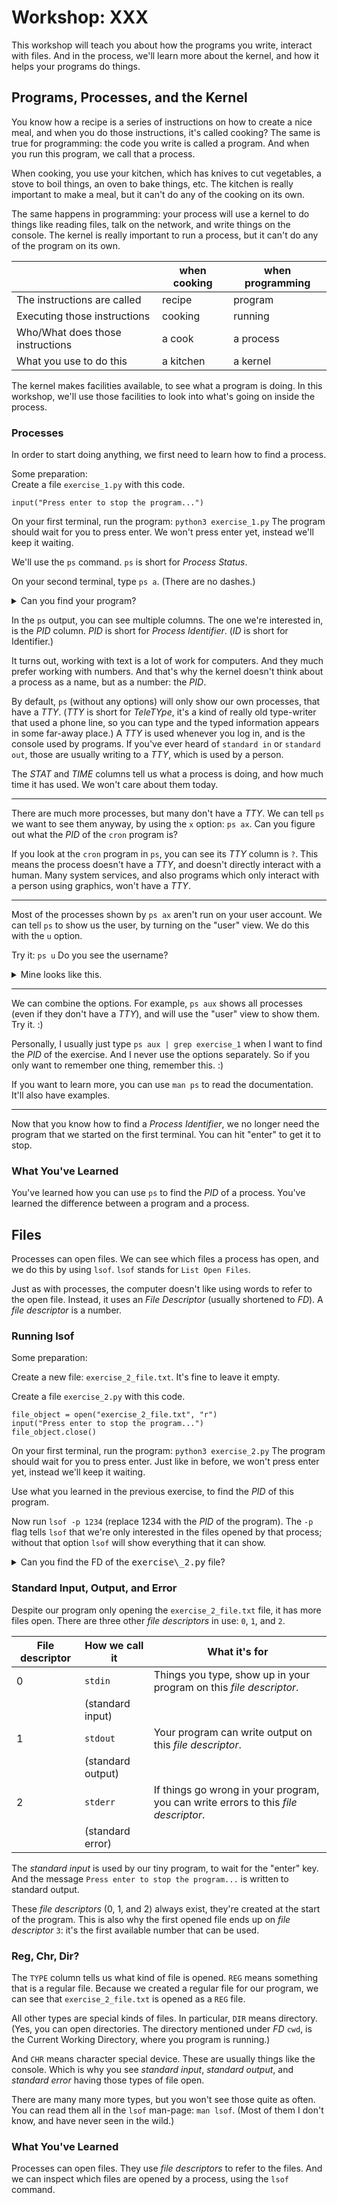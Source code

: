 # Workshop: XXX

This workshop will teach you about how the programs you write, interact with files.
And in the process, we'll learn more about the kernel, and how it helps your programs do things.



## Programs, Processes, and the Kernel
<!-- XXX
  Maybe remove the kitchen/kernel from this section?
  It's not used much beyond telling that kernels think of processes by a number...
  Instead of saying that the kernel needs this to be a number,
  we can say the computer needs this to be a number instead.
  -->

<!--
  Am comparing a program, process, and kernel, to an analogy of cooking.
  The analogy is not perfect, but I hope it works sufficiently well to get people an idea.
  Truth is, kernels are super nebulous to explain, and we kind of don't want to dive in deeply.
  -->

You know how a recipe is a series of instructions on how to create a nice meal, and when you do those instructions, it's called cooking?
The same is true for programming: the code you write is called a program.
And when you run this program, we call that a process.

When cooking, you use your kitchen, which has knives to cut vegetables, a stove to boil things, an oven to bake things, etc.
The kitchen is really important to make a meal, but it can't do any of the cooking on its own.

The same happens in programming: your process will use a kernel to do things like reading files, talk on the network, and write things on the console.
The kernel is really important to run a process, but it can't do any of the program on its own.

|                                  | when cooking  | when programming |
|----------------------------------|---------------|------------------|
| The instructions are called      | recipe        | program          |
| Executing those instructions     | cooking       | running          |
| Who/What does those instructions | a cook        | a process        |
| What you use to do this          | a kitchen     | a kernel         |

The kernel makes facilities available, to see what a program is doing.
In this workshop, we'll use those facilities to look into what's going on inside the process.



### Processes

In order to start doing anything, we first need to learn how to find a process.

Some preparation:  
Create a file `exercise_1.py` with this code.
```
input("Press enter to stop the program...")
```
On your first terminal, run the program: `python3 exercise_1.py`
The program should wait for you to press enter.
We won't press enter yet, instead we'll keep it waiting.

<!--
  I'm teaching the BSD invocation of ps.
  Yes, it's older, and doesn't have friendly dashes.
  But it works also on BSDs and apple 'puters.
  Also, it's the syntax I'm used to.
  -->

We'll use the `ps` command.
`ps` is short for *Process Status*.
<!--
  The linux man-page doesn't tell you this.
  -->

On your second terminal, type `ps a`.
(There are no dashes.)
<!--
  On BSD, you can just use `ps`. But on linux, that selects only processes on the current terminal.
  Since we're using a second terminal, that wouldn't show out python process.
  Unix is messy like that. :P
  -->
<details>
<summary>Can you find your program?</summary>

The `ps a` command should show you something like this:
```
ariane@ubuntu2204:~$ ps a
    PID TTY      STAT   TIME COMMAND
    664 tty1     Ss+    0:00 /sbin/agetty -o -p -- \u --noclear tty1 linux
  62705 pts/0    Ss     0:00 -bash
  62849 pts/1    Ss     0:00 -bash
  63235 ttyS0    Ss+    0:00 /sbin/agetty -o -p -- \u --keep-baud 115200,57600,38400,9600 ttyS0
  64981 pts/1    S+     0:00 python3 exercise_1.py
  64983 pts/0    R+     0:00 ps a
```

In the example output, you can see the program on the second-to-last line:
```
  64981 pts/1    S+     0:00 python3 exercise_1.py
```

</details>

In the `ps` output, you can see multiple columns.
The one we're interested in, is the *PID* column.
*PID* is short for *Process Identifier*.
(*ID* is short for Identifier.)

It turns out, working with text is a lot of work for computers.
And they much prefer working with numbers.
And that's why the kernel doesn't think about a process as a name, but as a number: the *PID*.

By default, `ps` (without any options) will only show our own processes, that have a *TTY*.
(*TTY* is short for *TeleTYpe*, it's a kind of really old type-writer that used a phone line, so you can type and the typed information appears in some far-away place.)
A *TTY* is used whenever you log in, and is the console used by programs.
If you've ever heard of `standard in` or `standard out`, those are usually writing to a *TTY*, which is used by a person.

The *STAT* and *TIME* columns tell us what a process is doing, and how much time it has used.
We won't care about them today.

----

There are much more processes, but many don't have a *TTY*.
We can tell `ps` we want to see them anyway, by using the `x` option: `ps ax`.
Can you figure out what the *PID* of the `cron` program is?

If you look at the `cron` program in `ps`, you can see its *TTY* column is `?`.
This means the process doesn't have a *TTY*, and doesn't directly interact with a human.
Many system services, and also programs which only interact with a person using graphics, won't have a *TTY*.

----

Most of the processes shown by `ps ax` aren't run on your user account.
We can tell `ps` to show us the user, by turning on the "user" view.
We do this with the `u` option.

Try it: `ps u`
Do you see the username?

<details>
<summary>Mine looks like this.</summary>

```
ariane@ubuntu2204:~$ ps u
USER         PID %CPU %MEM    VSZ   RSS TTY      STAT START   TIME COMMAND
ariane     62705  0.0  0.1   8972  5812 pts/0    Ss   Feb22   0:00 -bash
ariane     62849  0.0  0.1   9000  5944 pts/1    Ss+  Feb22   0:00 -bash
ariane     65081  0.0  0.0  10072  1560 pts/0    R+   15:21   0:00 ps u
```
Now you know my name. :)

</details>

----

We can combine the options.
For example, `ps aux` shows all processes (even if they don't have a *TTY*), and will use the "user" view to show them.
Try it. :)

Personally, I usually just type `ps aux | grep exercise_1` when I want to find the *PID* of the exercise.
And I never use the options separately.
So if you only want to remember one thing, remember this. :)

If you want to learn more, you can use `man ps` to read the documentation.
It'll also have examples.

----

Now that you know how to find a *Process Identifier*, we no longer need the program that we started on the first terminal.
You can hit "enter" to get it to stop.

### What You've Learned

You've learned how you can use `ps` to find the *PID* of a process.
You've learned the difference between a program and a process.



## Files

Processes can open files.
We can see which files a process has open, and we do this by using `lsof`.
`lsof` stands for `List Open Files`.

Just as with processes, the computer doesn't like using words to refer to the open file.
Instead, it uses an *File Descriptor* (usually shortened to *FD*).
A *file descriptor* is a number.

### Running lsof

<!--
  I've omitted the `sudo lsof | grep /var/log/syslog` style of finding which process has a particular file open.
  It's very useful, but I think explaining this distracts from the goal (learning how processes and kernel interact).
  It's also not super easy to explain, without explaining `sudo`, and thus users, permissions, and oh my...
  -->

Some preparation:

Create a new file: `exercise_2_file.txt`.
It's fine to leave it empty.

Create a file `exercise_2.py` with this code.
```
file_object = open("exercise_2_file.txt", "r")
input("Press enter to stop the program...")
file_object.close()
```
On your first terminal, run the program: `python3 exercise_2.py`
The program should wait for you to press enter.
Just like in before, we won't press enter yet, instead we'll keep it waiting.

Use what you learned in the previous exercise, to find the *PID* of this program.

Now run `lsof -p 1234` (replace 1234 with the *PID* of the program).
The `-p` flag tells `lsof` that we're only interested in the files opened by that process; without that option `lsof` will show everything that it can show.

<details>
<summary>Can you find the FD of the <tt>exercise\_2.py</tt> file?</summary>

If I run `lsof` on the program, I see this.
You should see something similar.
```
ariane@ubuntu2204:~$ lsof -p 65262
COMMAND   PID   USER   FD   TYPE DEVICE SIZE/OFF    NODE NAME
python3 65262 ariane  cwd    DIR  253,0     4096  262145 /home/ariane/programming
python3 65262 ariane  rtd    DIR  253,0     4096       2 /
python3 65262 ariane  txt    REG  253,0  5937800 3670306 /usr/bin/python3.10
python3 65262 ariane  mem    REG  253,0    27002 3691433 /usr/lib/x86_64-linux-gnu/gconv/gconv-modules.cache
python3 65262 ariane  mem    REG  253,0  3048928 3684223 /usr/lib/locale/locale-archive
python3 65262 ariane  mem    REG  253,0  2220400 3691022 /usr/lib/x86_64-linux-gnu/libc.so.6
python3 65262 ariane  mem    REG  253,0   108936 3681429 /usr/lib/x86_64-linux-gnu/libz.so.1.2.11
python3 65262 ariane  mem    REG  253,0   194872 3704849 /usr/lib/x86_64-linux-gnu/libexpat.so.1.8.7
python3 65262 ariane  mem    REG  253,0   940560 3691027 /usr/lib/x86_64-linux-gnu/libm.so.6
python3 65262 ariane  mem    REG  253,0   240936 3691016 /usr/lib/x86_64-linux-gnu/ld-linux-x86-64.so.2
python3 65262 ariane    0u   CHR  136,1      0t0       4 /dev/pts/1
python3 65262 ariane    1u   CHR  136,1      0t0       4 /dev/pts/1
python3 65262 ariane    2u   CHR  136,1      0t0       4 /dev/pts/1
python3 65262 ariane    3r   REG  253,0        0  262147 /home/ariane/programming/exercise_2_file.txt
```

I can see the file mentioned on the last line:
```
python3 65262 ariane    3r   REG  253,0        0  262147 /home/ariane/programming/exercise_2_file.txt
```
The *FD* column says `3r`.
This means the file is on *FD* 3.
(The `r` suffix, means it is opened for reading.)

</details>

### Standard Input, Output, and Error

Despite our program only opening the `exercise_2_file.txt` file, it has more files open.
There are three other *file descriptors* in use: `0`, `1`, and `2`.

| File descriptor | How we call it    | What it's for                                                                       |
|-----------------|-------------------|-------------------------------------------------------------------------------------|
| 0               | `stdin`           | Things you type, show up in your program on this *file descriptor*.                 |
|                 | (standard input)  |                                                                                     |
| 1               | `stdout`          | Your program can write output on this *file descriptor*.                            |
|                 | (standard output) |                                                                                     |
| 2               | `stderr`          | If things go wrong in your program, you can write errors to this *file descriptor*. |
|                 | (standard error)  |                                                                                     |

The *standard input* is used by our tiny program, to wait for the "enter" key.
And the message `Press enter to stop the program...` is written to standard output.

These *file descriptors* (0, 1, and 2) always exist, they're created at the start of the program.
This is also why the first opened file ends up on *file descriptor* `3`: it's the first available number that can be used.

### Reg, Chr, Dir?

The `TYPE` column tells us what kind of file is opened.
`REG` means something that is a regular file.
Because we created a regular file for our program, we can see that `exercise_2_file.txt` is opened as a `REG` file.

All other types are special kinds of files.
In particular, `DIR` means directory.
(Yes, you can open directories. The directory mentioned under *FD* `cwd`, is the Current Working Directory, where you program is running.)

And `CHR` means character special device.
These are usually things like the console.
Which is why you see *standard input*, *standard output*, and *standard error* having those types of file open.

There are many many more types, but you won't see those quite as often.
You can read them all in the `lsof` man-page: `man lsof`.
(Most of them I don't know, and have never seen in the wild.)

### What You've Learned

Processes can open files.
They use *file descriptors* to refer to the files.
And we can inspect which files are opened by a process, using the `lsof` command.
